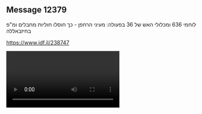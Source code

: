 ## Message 12379

לוחמי 636 ומכלולי האש של 36 בפעולה:
מעיני הרחפן - כך חוסלו חוליות מחבלים ומ"פ בחיזבאללה 

https://www.idf.il/238747

![Video](12379/12379_media.mp4)
